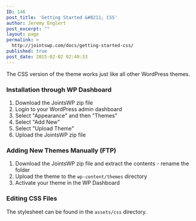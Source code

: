 ```yaml
---
ID: 146
post_title: 'Getting Started &#8211; CSS'
author: Jeremy Englert
post_excerpt: ""
layout: page
permalink: >
  http://jointswp.com/docs/getting-started-css/
published: true
post_date: 2015-02-02 02:49:33
---
```

The CSS version of the theme works just like all other WordPress themes.
<h3>Installation through WP Dashboard</h3>
<ol>
 	<li>Download the JointsWP zip file</li>
 	<li>Login to your WordPress admin dashboard</li>
 	<li>Select "Appearance" and then "Themes"</li>
 	<li>Select "Add New"</li>
 	<li>Select "Upload Theme"</li>
 	<li>Upload the JointsWP zip file</li>
</ol>
<h3><span id="Adding_New_Themes_Manually_.28FTP.29" class="mw-headline">Adding New Themes Manually (FTP)</span></h3>
<ol>
 	<li>Download the JointsWP zip file and extract the contents - rename the folder</li>
 	<li>Upload the theme to the <code>wp-content/themes</code> directory</li>
 	<li>Activate your theme in the WP Dashboard</li>
</ol>
<h3>Editing CSS Files</h3>
The stylesheet can be found in the <code>assets/css</code> directory.